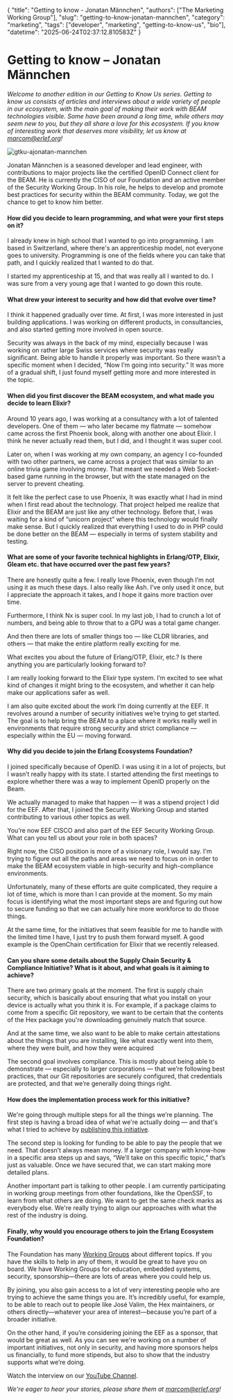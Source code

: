 { "title": "Getting to know - Jonatan Männchen", "authors": ["The Marketing Working Group"], "slug": "getting-to-know-jonatan-mannchen", "category": "marketing", "tags": ["developer", "marketing", "getting-to-know-us", "bio"], "datetime": "2025-06-24T02:37:12.810583Z" }

# Getting to know – Jonatan Männchen

*Welcome to another edition in our Getting to Know Us series. Getting to know us consists of articles and interviews about a wide variety of people in our ecosystem, with the main goal of making their work with BEAM technologies visible. Some have been around a long time, while others may seem new to you, but they all share a love for this ecosystem. If you know of interesting work that deserves more visibility, let us know at marcom@erlef.org!*

<img src="/images/getting-to-know/jonatan-mannchen.jpg" class="img-fluid" alt="gtku-ajonatan-mannchen"/>

Jonatan Männchen is a seasoned developer and lead engineer, with contributions to major projects like the certified OpenID Connect client for the BEAM. He is currently the CISO of our Foundation and an active member of the Security Working Group. In his role, he helps to develop and promote best practices for security within the BEAM community. Today, we got the chance to get to know him better.

#### How did you decide to learn programming, and what were your first steps on it?

I already knew in high school that I wanted to go into programming. I am based in Switzerland, where there's an apprenticeship model, not everyone goes to university. Programming is one of the fields where you can take that path, and I quickly realized that I wanted to do that. 

I started my apprenticeship at 15, and that was really all I wanted to do. I was sure from a very young age that I wanted to go down this route.

#### What drew your interest to security and how did that evolve over time?

I think it happened gradually over time. At first, I was more interested in just building applications. I was working on different products, in consultancies, and also started getting more involved in open source.

Security was always in the back of my mind, especially because I was working on rather large Swiss services where security was really significant. Being able to handle it properly was important. So there wasn’t a specific moment when I decided, “Now I’m going into security.” It was more of a gradual shift, I just found myself getting more and more interested in the topic.

#### When did you first discover the BEAM ecosystem, and what made you decide to learn Elixir?

Around 10 years ago, I was working at a consultancy with a lot of talented developers. One of them — who later became my flatmate — somehow came across the first Phoenix book, along with another one about Elixir. I think he never actually read them, but I did, and I thought it was super cool.

Later on, when I was working at my own company, an agency I co-founded with two other partners, we came across a project that was similar to an online trivia game involving money. That meant we needed a Web Socket-based game running in the browser, but with the state managed on the server to prevent cheating.

It felt like the perfect case to use Phoenix, It was exactly what I had in mind when I first read about the technology. That project helped me realize that Elixir and the BEAM are just like any other technology. Before that, I was waiting for a kind of “unicorn project” where this technology would finally make sense. But I quickly realized that everything I used to do in PHP could be done better on the BEAM — especially in terms of system stability and testing.

#### What are some of your favorite technical highlights in Erlang/OTP, Elixir, Gleam etc. that have occurred over the past few years?

There are honestly quite a few. I really love Phoenix, even though I’m not using it as much these days. I also really like Ash. I’ve only used it once, but I appreciate the approach it takes, and I hope it gains more traction over time.

Furthermore, I think Nx is super cool. In my last job, I had to crunch a lot of numbers, and being able to throw that to a GPU was a total game changer. 

And then there are lots of smaller things too — like CLDR libraries, and others — that make the entire platform really exciting for me.

What excites you about the future of Erlang/OTP, Elixir, etc.? Is there anything you are particularly looking forward to?

I am really looking forward to the Elixir type system. I’m excited to see what kind of changes it might bring to the ecosystem, and whether it can help make our applications safer as well.

I am also quite excited about the work I’m doing currently at the EEF. It revolves around a number of security initiatives we’re trying to get started. The goal is to help bring the BEAM to a place where it works really well in environments that require strong security and strict compliance — especially within the EU — moving forward.

#### Why did you decide to join the Erlang Ecosystems Foundation?

I joined specifically because of OpenID. I was using it in a lot of projects, but I wasn’t really happy with its state. I started attending the first meetings to explore whether there was a way to implement OpenID properly on the Beam.

We actually managed to make that happen — it was a stipend project I did for the EEF. After that, I joined the Security Working Group and started contributing to various other topics as well.

You’re now EEF CISCO and also part of the EEF Security Working Group. What can you tell us about your role in both spaces?

Right now, the CISO position is more of a visionary role, I would say. I'm trying to figure out all the paths and areas we need to focus on in order to make the BEAM ecosystem viable in high-security and high-compliance environments.

Unfortunately, many of these efforts are quite complicated, they require a lot of time, which is more than I can provide at the moment. So my main focus is identifying what the most important steps are and figuring out how to secure funding so that we can actually hire more workforce to do those things.

At the same time, for the initiatives that seem feasible for me to handle with the limited time I have, I just try to push them forward myself. A good example is the OpenChain certification for Elixir that we recently released. 

#### Can you share some details about the Supply Chain Security & Compliance Initiative? What is it about, and what goals is it aiming to achieve?

There are two primary goals at the moment. The first is supply chain security, which is basically about ensuring that what you install on your device is actually what you think it is. For example, if a package claims to come from a specific Git repository, we want to be certain that the contents of the Hex package you're downloading genuinely match that source.

And at the same time, we also want to be able to make certain attestations about the things that you are installing, like what exactly went into them, where they were built, and how they were acquired

The second goal involves compliance. This is mostly about being able to demonstrate — especially to larger corporations — that we’re following best practices, that our Git repositories are securely configured, that credentials are protected, and that we’re generally doing things right.

#### How does the implementation process work for this initiative?

We're going through multiple steps for all the things we’re planning. The first step is having a broad idea of what we're actually doing — and that's what I tried to achieve by [publishing this initiative](https://security.erlef.org/aegis/ "publishing this initiative"). 

The second step is looking for funding to be able to pay the people that we need.  That doesn’t always mean money. If a larger company with know-how in a specific area steps up and says, “We’ll take on this specific topic,” that’s just as valuable. Once we have secured that, we can start making more detailed plans.

Another important part is talking to other people. I am currently participating in working group meetings from other foundations, like the OpenSSF, to learn from what others are doing. We want to get the same check marks as everybody else. We're really trying to align our approaches with what the rest of the industry is doing.

#### Finally, why would you encourage others to join the Erlang Ecosystem Foundation?

The Foundation has many [Working Groups](https://erlef.org/wg/ "Working Groups") about different topics. If you have the skills to help in any of them, it would be great to have you on board. We have Working Groups for education, embedded systems, security, sponsorship—there are lots of areas where you could help us. 

By joining, you also gain access to a lot of very interesting people who are trying to achieve the same things you are. It’s incredibly useful, for example, to be able to reach out to people like José Valim, the Hex maintainers, or others directly—whatever your area of interest—because you’re part of a broader initiative. 

On the other hand, if you’re considering joining the EEF as a sponsor, that would be great as well. As you can see we're working on a number of important initiatives, not only in security, and having more sponsors helps us financially, to fund more stipends, but also to show that the industry supports what we’re doing. 

Watch the interview on our [YouTube Channel](https://www.youtube.com/@TheErlef "YouTube Channel").

*We're eager to hear your stories, please share them at marcom@erlef.org!*


